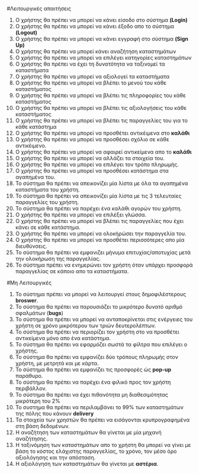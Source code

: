 #Λειτουργικές απαιτήσεις
1. Ο χρήστης θα πρέπει να μπορεί να κάνει είσοδο στο σύστημα **(Login)**
2. Ο χρήστης θα πρέπει να μπορεί να κάνει έξοδο απο το σύστημα **(Logout)**
3. Ο χρήστης θα πρέπει να μπορεί να κάνει εγγραφή στο σύστημα **(Sign Up)**
4. Ο χρήστης θα πρέπει να μπορεί κάνει αναζήτηση καταστημάτων
5. Ο χρήστης θα πρέπει να μπορεί να επιλέγει κατηγορίες καταστημάτων
6. Ο χρήστης θα πρέπει να έχει τη δυνατότητα να ταξινομεί τα καταστήματα
7. Ο χρήστης θα πρέπει να μπορεί να αξιολογεί τα καταστήματα
8. Ο χρήστης θα πρέπει να μπορεί να βλέπει το μενού του κάθε καταστήματος
9. Ο χρήστης θα πρέπει να μπορεί να βλέπει τις πληροφορίες του κάθε καταστήματος
10. Ο χρήστης θα πρέπει να μπορεί να βλέπει τις αξιολογήσεις του κάθε καταστήματος
11. Ο χρήστης θα πρέπει να μπορεί να βλέπει τις παραγγελίες του για το κάθε κατάστημα
12. Ο χρήστης θα πρέπει να μπορεί να προσθέτει αντικέιμενα στο **καλάθι**
13. Ο χρήστης θα πρέπει να μπορεί να προσθέσει σχόλιο σε κάθε αντικέιμενο.
14. Ο χρήστης θα πρέπει να μπορεί να αφαιρεί αντικείμενα απο το **καλάθι**
15. Ο χρήστης θα πρέπει να μπορεί να αλλάζει τα στοιχεία του.
16. Ο χρήστης θα πρέπει να μπορεί να επιλέγει τον τρόπο πληρωμής.
17. Ο χρήστης θα πρέπει να μπορεί να προσθέσει κατάστημα στα αγαπημένα του.
18. Το σύστημα θα πρέπει να απεικονίζει μία λίστα με όλα τα αγαπημένα καταστήματα του χρήστη.
19. Το σύστημα θα πρέπει να απεικονίζει μία λίστα με τις 3 τελευταίες παραγγελίες του χρήστη.
20. Το σύστημα θα πρέπει να παρέχει ένα καλάθι αγορών του χρήστη.
21. Ο χρήστης θα πρέπει να μπορεί να επιλέξει γλώσσα.
22. Ο χρήστης θα πρέπει να μπορεί να βλέπει τις παραγγελίες που έχει κάνει σε κάθε κατάστημα.
23. Ο χρήστης θα πρέπει να μπορεί να ολοκήρώσει την παραγγελία του.
24. Ο χρήστης θα πρέπει να μπορεί να προσθέτει περισσότερες απο μία διευθύνσεις.
25. Το σύστημα θα πρέπει να εμφανιζει μήνυμα επιτυχίας/αποτυχίας μετά την ολοκήρωση της παραγγελίας.
26. Το σύστημα πρέπει να ενημερώνει τον χρήστη όταν υπάρχει προσφορά παραγγελίας σε κάποιο απο τα καταστήματα.

#Μη Λειτουργικές
1. Το σύστημα πρέπει να μπορεί να λειτουργεί στους δημοφιλέστερους **broswer**.
2. Το σύστημα θα πρέπει να παρουσιάζει το μικρότερο δυνατό αριθμό σφαλμάτων (**bugs**) 
3. Το σύστημα θα πρέπει να μπορεί να ανταποκρίνεται στις ενέργειες του χρήστη σε χρόνο μικρότερου των τριών δευτερολέπτων.
4. Το σύστημα θα πρέπει να περιορίζει τον χρήστη στο να προσθέτει αντικείμενα μόνο απο ένα κατάστημα.
5. Το σύστημα θα πρέπει να εφαρμόζει σωστά τα φίλτρα που επιλέγει ο χρήστης.
6. Το σύστημα θα πρέπει να εμφανίζει δύο τρόπους πληρωμής στον χρήστη, με μετρητά και με κάρτα.
7. Το σύστημα θα πρέπει να εμφανίζει τις προσφορές ώς **pop-up** παράθυρο.
8. Το σύστημα θα πρέπει να παρέχει ένα φιλικό προς τον χρήστη περιβάλλον.
9. Το σύστημα θα πρέπει να έχει πιθανότητα μη διαθεσιμότητας μικρότερη του 2%
10. Το συστημα θα πρέπει να περιλαμβάνει το 99% των καταστημάτων της πόλης που κάνουν **delivery**
11. Τα στοιχεία των χρηστών θα πρέπει να εισάγονται κρυπρογραφημένα στη βάση δεδομένων.
12. Η αναζήτηση των καταστημάτων θα γίνεται με μία μηχανή αναζήτησης.
13. Η ταξινόμηση των καταστημάτων απο το χρήστη θα μπορεί να γίνει με βάση το κόστος ελάχιστης παραγγελίας, το χρόνο, τον μέσο όρο αξιολόγησης και την απόσταση.
14. Η αξιολόγηση των καταστημάτων θα γίνεται με **αστέρια**. 